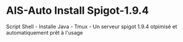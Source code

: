 # AIS-Auto Install Spigot-1.9.4
Script Shell - Installe Java - Tmux - Un serveur spigot 1.9.4 otpimisé et automatiquement prêt à l'usage
